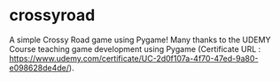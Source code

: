 # crossyroad
A simple Crossy Road game using Pygame! Many thanks to the UDEMY Course teaching game development using Pygame (Certificate URL : https://www.udemy.com/certificate/UC-2d0f107a-4f70-47ed-9a80-e098628de4de/).
